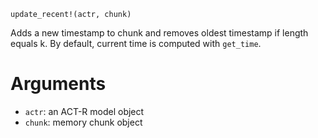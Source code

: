 ```
update_recent!(actr, chunk)
```

Adds a new timestamp to chunk and removes oldest timestamp if length equals k. By default, current time is computed with `get_time`.

# Arguments

  * `actr`: an ACT-R model object
  * `chunk`: memory chunk object
